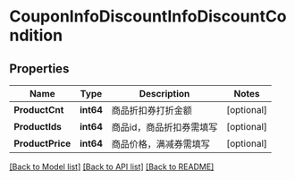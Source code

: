 # CouponInfoDiscountInfoDiscountCondition

## Properties

Name | Type | Description | Notes
------------ | ------------- | ------------- | -------------
**ProductCnt** | **int64** | 商品折扣券打折金额 | [optional] 
**ProductIds** | **int64** | 商品id，商品折扣券需填写 | [optional] 
**ProductPrice** | **int64** | 商品价格，满减券需填写 | [optional] 

[[Back to Model list]](../README.md#documentation-for-models) [[Back to API list]](../README.md#documentation-for-api-endpoints) [[Back to README]](../README.md)


